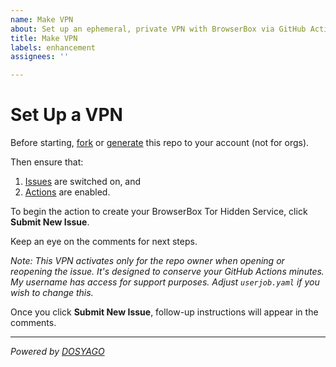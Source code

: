 ```yaml
---
name: Make VPN
about: Set up an ephemeral, private VPN with BrowserBox via GitHub Actions
title: Make VPN
labels: enhancement
assignees: ''

---
```


# Set Up a VPN

Before starting, [fork](../fork) or [generate](../generate) this repo to your account (not for orgs).

Then ensure that:

1. [Issues](../settings#issue-feature) are switched on, and 
2. [Actions](actions) are enabled.

To begin the action to create your BrowserBox Tor Hidden Service, click **Submit New Issue**. 

Keep an eye on the comments for next steps.

*Note: This VPN activates only for the repo owner when opening or reopening the issue. It's designed to conserve your GitHub Actions minutes. My username has access for support purposes. Adjust `userjob.yaml` if you wish to change this.*

Once you click **Submit New Issue**, follow-up instructions will appear in the comments.

---

*Powered by [DOSYAGO](https://dosyago.com)*

